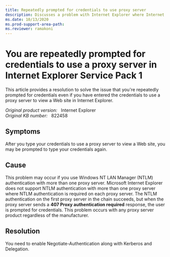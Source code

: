 ```yaml
---
title: Repeatedly prompted for credentials to use proxy server
description: Discusses a problem with Internet Explorer where Internet Explorer repeatedly prompts you for credentials to use a proxy server to view a Web site.
ms.date: 10/13/2020
ms.prod-support-area-path: 
ms.reviewer: ramakoni
---
```

# You are repeatedly prompted for credentials to use a proxy server in Internet Explorer Service Pack 1

This article provides a resolution to solve the issue that you're repeatedly prompted for credentials even if you have entered the credentials to use a proxy server to view a Web site in Internet Explorer.

_Original product version:_ &nbsp; Internet Explorer  
_Original KB number:_ &nbsp; 822458

## Symptoms

After you type your credentials to use a proxy server to view a Web site, you may be prompted to type your credentials again.

## Cause

This problem may occur if you use Windows NT LAN Manager (NTLM) authentication with more than one proxy server. Microsoft Internet Explorer does not support NTLM authentication with more than one proxy server where NTLM authentication is required on each proxy server. The NTLM authentication on the first proxy server in the chain succeeds, but when the proxy server sends a **407 Proxy authentication required** response, the user is prompted for credentials. This problem occurs with any proxy server product regardless of the manufacturer.

## Resolution

You need to enable Negotiate-Authentication along with Kerberos and Delegation.

